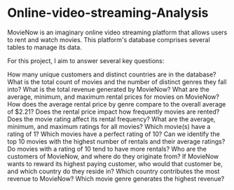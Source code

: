 # Online-video-streaming-Analysis
MovieNow is an imaginary online video streaming platform that allows users to rent and watch movies. This platform's database comprises several tables to manage its data.

For this project, I aim to answer several key questions:

How many unique customers and distinct countries are in the database?
What is the total count of movies and the number of distinct genres they fall into?
What is the total revenue generated by MovieNow?
What are the average, minimum, and maximum rental prices for movies on MovieNow?
How does the average rental price by genre compare to the overall average of $2.21?
Does the rental price impact how frequently movies are rented?
Does the movie rating affect its rental frequency?
What are the average, minimum, and maximum ratings for all movies?
Which movie(s) have a rating of 1?
Which movies have a perfect rating of 10?
Can we identify the top 10 movies with the highest number of rentals and their average ratings?
Do movies with a rating of 10 tend to have more rentals?
Who are the customers of MovieNow, and where do they originate from?
If MovieNow wants to reward its highest paying customer, who would that customer be, and which country do they reside in?
Which country contributes the most revenue to MovieNow?
Which movie genre generates the highest revenue?

